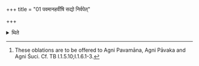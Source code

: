 +++
title = "01 पवमानहवींषि सद्यो निर्वपेत्"

+++

<details><summary>थिते</summary>

1. On the same day (the Adhvaryu) pours out the material for the sacrificial oblations called Pavamānahavīṁṣi.[^1]  


[^1]: These oblations are to be offered to Agni Pavamāna, Agni Pāvaka and Agni Śuci. Cf. TB I.1.5.10;I.1.6.1-3.
</details>
